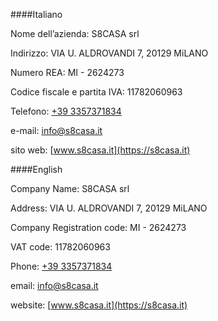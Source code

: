 ####Italiano

Nome dell’azienda: S8CASA srl

Indirizzo: VIA U. ALDROVANDI 7, 20129 MiLANO

Numero REA: MI - 2624273

Codice fiscale e partita IVA: 11782060963

Telefono: [+39 3357371834](tel:+393357371834])

e-mail: [info@s8casa.it](mailto:info@s8casa.it)

sito web: [www.s8casa.it](https://s8casa.it)

####English

Company Name: S8CASA srl

Address: VIA U. ALDROVANDI 7, 20129 MiLANO

Company Registration code: MI - 2624273

VAT code: 11782060963

Phone: [+39 3357371834](tel:+393357371834])

email: [info@s8casa.it](mailto:info@s8casa.it)

website: [www.s8casa.it](https://s8casa.it)
